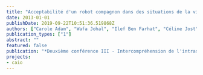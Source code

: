 ```yaml
---
title: "Acceptabilité d'un robot compagnon dans des situations de la vie quotidienne."
date: 2013-01-01
publishDate: 2019-09-22T10:51:36.519868Z
authors: ["Carole Adam", "Wafa Johal", "Ilef Ben Farhat", "Céline Jost", "Humbert Fiorono", "Sylvie Pesty", "Dominique Duhaut"]
publication_types: ["1"]
abstract: ""
featured: false
publication: "*Deuxième conférence III - Intercompréhension de l'intraspécifique à l'interspécifique*"
projects:
- caio
---
```


